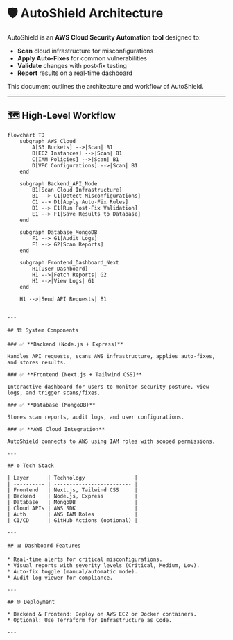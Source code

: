 # 🛡️ AutoShield Architecture

AutoShield is an **AWS Cloud Security Automation tool** designed to:  
- **Scan** cloud infrastructure for misconfigurations  
- **Apply Auto-Fixes** for common vulnerabilities  
- **Validate** changes with post-fix testing  
- **Report** results on a real-time dashboard  

This document outlines the architecture and workflow of AutoShield.

---

## 🗺️ High-Level Workflow

```mermaid
flowchart TD
    subgraph AWS_Cloud
        A[S3 Buckets] -->|Scan| B1
        B[EC2 Instances] -->|Scan| B1
        C[IAM Policies] -->|Scan| B1
        D[VPC Configurations] -->|Scan| B1
    end

    subgraph Backend_API_Node
        B1[Scan Cloud Infrastructure]
        B1 --> C1[Detect Misconfigurations]
        C1 --> D1[Apply Auto-Fix Rules]
        D1 --> E1[Run Post-Fix Validation]
        E1 --> F1[Save Results to Database]
    end

    subgraph Database_MongoDB
        F1 --> G1[Audit Logs]
        F1 --> G2[Scan Reports]
    end

    subgraph Frontend_Dashboard_Next
        H1[User Dashboard]
        H1 -->|Fetch Reports| G2
        H1 -->|View Logs| G1
    end

    H1 -->|Send API Requests| B1


---

## 🏗️ System Components

### ✅ **Backend (Node.js + Express)**

Handles API requests, scans AWS infrastructure, applies auto-fixes, and stores results.

### ✅ **Frontend (Next.js + Tailwind CSS)**

Interactive dashboard for users to monitor security posture, view logs, and trigger scans/fixes.

### ✅ **Database (MongoDB)**

Stores scan reports, audit logs, and user configurations.

### ✅ **AWS Cloud Integration**

AutoShield connects to AWS using IAM roles with scoped permissions.

---

## ⚙️ Tech Stack

| Layer      | Technology                |
| ---------- | ------------------------- |
| Frontend   | Next.js, Tailwind CSS     |
| Backend    | Node.js, Express          |
| Database   | MongoDB                   |
| Cloud APIs | AWS SDK                   |
| Auth       | AWS IAM Roles             |
| CI/CD      | GitHub Actions (optional) |

---

## 📊 Dashboard Features

* Real-time alerts for critical misconfigurations.
* Visual reports with severity levels (Critical, Medium, Low).
* Auto-fix toggle (manual/automatic mode).
* Audit log viewer for compliance.

---

## 🌐 Deployment

* Backend & Frontend: Deploy on AWS EC2 or Docker containers.
* Optional: Use Terraform for Infrastructure as Code.

---
